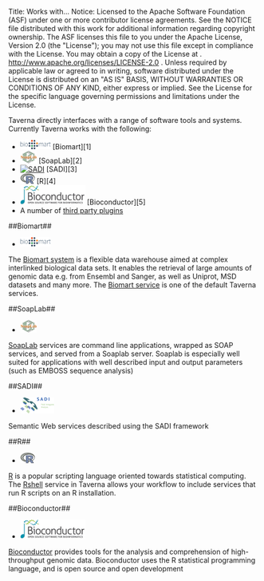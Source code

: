 Title:     Works with…
Notice:    Licensed to the Apache Software Foundation (ASF) under one
           or more contributor license agreements.  See the NOTICE file
           distributed with this work for additional information
           regarding copyright ownership.  The ASF licenses this file
           to you under the Apache License, Version 2.0 (the
           "License"); you may not use this file except in compliance
           with the License.  You may obtain a copy of the License at
           .
             http://www.apache.org/licenses/LICENSE-2.0
           .
           Unless required by applicable law or agreed to in writing,
           software distributed under the License is distributed on an
           "AS IS" BASIS, WITHOUT WARRANTIES OR CONDITIONS OF ANY
           KIND, either express or implied.  See the License for the
           specific language governing permissions and limitations
           under the License.

Taverna directly interfaces with a range of software tools and systems. 
Currently Taverna works with the following:

 - <a href="http://www.biomart.org/" target="_blank">
      <img src="/img/biomart.gif" alt="BioMart" width="61" height="19" /></a>   
   [Biomart][1]
 - <a href="http://sourceforge.net/p/soaplab/wiki/Home/" target="_blank">
      <img src="/img/Soaplab.png" alt="SoapLab" width="33" height="25" /></a>   
   [SoapLab][2]</a>
 - <a href="/documentation/plugins#sadi_plugin">
      <img src="/pages/wp-content/uploads/2011/03/sadi-header-small.png" alt="SADI" /></a>   
   [SADI][3]</a>
 - <a href="http://www.r-project.org/" target="_blank">
      <img src="/img/Rshell.png" alt="RShell" width="29" height="21" /></a>   
   [R][4]</a>   
 - <a href="http://www.bioconductor.org/" target="_blank">
      <img src="/img/logo_bioconductor.gif" alt="Bioconductor" width="130" height="39" /></a>   
   [Bioconductor][5]</a>
 - A number of [third party plugins][6]

<a name="biomart"></a>
##Biomart##
 - <a href="http://www.biomart.org/" target="_blank">
      <img src="/img/biomart.gif" alt="BioMart" width="61" height="19" ></a>   

The [Biomart system][7] is a flexible data warehouse aimed at complex interlinked biological data sets. 
It enables the retrieval of large amounts of genomic data e.g. from Ensembl and Sanger, as well as Uniprot, 
   MSD datasets and many more. 
The [Biomart service][8] is one of the default Taverna services.

<a name="soaplab"></a>
##SoapLab##

 - <a href="http://sourceforge.net/p/soaplab/wiki/Home/" target="_blank">
      <img src="/img/Soaplab.png" alt="SoapLab" width="33" height="25" ></a>   

[SoapLab][9] services are command line applications, wrapped as SOAP services, and served from a Soaplab server.
Soaplab is especially well suited for applications with well described input and output parameters
(such as EMBOSS sequence analysis)

<a name="sadi"></a>
##SADI##

 - <a href="/documentation/plugins/#sadi_plugin">
      <img src="/img/sadi-header-small.png" alt="SADI" ></a>   
Semantic Web services described using the SADI framework

<a name="r"></a>
##R##
 - <a href="http://www.r-project.org/" target="_blank">
      <img src="/img/Rshell.png" alt="RShell" width="29" height="21" ></a>

[R][10] is a popular scripting language oriented towards statistical computing. 
The [Rshell][11] service in Taverna allows your workflow to include services that run R scripts on an 
   R installation.

<a name="bioconductor"></a>
##Bioconductor##

 - <a href="http://www.bioconductor.org/" target="_blank">
      <img src="/img/logo_bioconductor.gif" alt="Bioconductor" width="130" height="39" ></a><br />

[Bioconductor][12] provides tools for the analysis and comprehension of high-throughput genomic data. 
Bioconductor uses the R statistical programming language, and is open source and open development
 
  [1]: #biomart
  [2]: #soaplab
  [3]: #sadi
  [4]: #r
  [5]: #bioconductor
  [6]: /documentation/plugins
  [7]: http://www.biomart.org/
  [8]: http://dev.mygrid.org.uk/wiki/display/taverna/Biomart
  [9]: http://sourceforge.net/p/soaplab/wiki/Home/
  [10]: http://www.r-project.org/
  [11]: http://dev.mygrid.org.uk/wiki/display/taverna23/Rshell
  [12]: http://www.bioconductor.org/